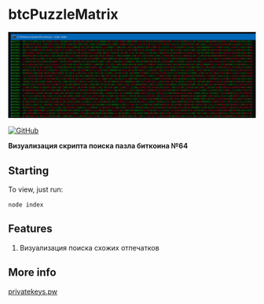 # btcPuzzleMatrix

<p align="center">
    <img alt="logo" title="Logo" src="https://github.com/Exxuslee/btcPuzzleMatrix/blob/master/btcPuzzleMatrix.png">
</p>
<p>
   <a href="">
    <img alt="GitHub" src="https://img.shields.io/github/license/exxuslee/btcPuzzleMatrix">
  </a>
</p>

**Визуализация скрипта поиска пазла биткоина №64**

## Starting
To view, just run:
```
node index
```

## Features
1. Визуализация поиска схожих отпечатков

## More info
[privatekeys.pw](https://privatekeys.pw/puzzles/bitcoin-puzzle-tx)